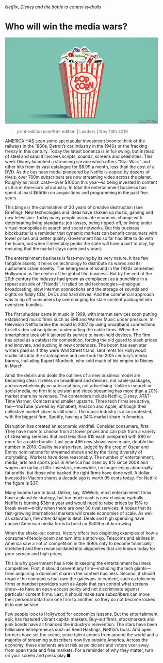 ###### Netflix, Disney and the battle to control eyeballs

# Who will win the media wars? 

![image](images/20191116_LDD001_0.jpg) 

> print-edition iconPrint edition | Leaders | Nov 14th 2019 

AMERICA HAS seen some spectacular investment booms: think of the railways in the 1860s, Detroit’s car industry in the 1940s or the fracking frenzy in this century. Today the latest bonanza is in full swing, but instead of steel and sand it involves scripts, sounds, screens and celebrities. This week Disney launched a streaming service which offers “Star Wars” and other hits from its vast catalogue for $6.99 a month, less than the cost of a DVD. As the business model pioneered by Netflix is copied by dozens of rivals, over 700m subscribers are now streaming video across the planet. Roughly as much cash—over $100bn this year—is being invested in content as it is in America’s oil industry. In total the entertainment business has spent at least $650bn on acquisitions and programming in the past five years. 

This binge is the culmination of 20 years of creative destruction (see Briefing). New technologies and ideas have shaken up music, gaming and now television. Today many people associate economic change with deteriorating living standards: job losses, being ripped-off, or living under virtual monopolies in search and social networks. But this business blockbuster is a reminder that dynamic markets can benefit consumers with lower prices and better quality. Government has so far had little to do with the boom, but when it inevitably peaks the state will have a part to play, by ensuring that the market stays open and vibrant. 

The entertainment business is fast-moving by its very nature. It has few tangible assets, it relies on technology to distribute its wares and its customers crave novelty. The emergence of sound in the 1920s cemented Hollywood as the centre of the global film business. But by the end of the 20th century the industry had grown as complacent as a punchline in a repeat episode of “Friends”. It relied on old technologies—analogue broadcasting, slow internet connections and the storage of sounds and sights on fiddly CDs, DVDs and hard drives. And the commercial approach was to rip off consumers by overcharging for stale content packaged into oversized bundles. 

The first shudder came in music in 1999, with internet services soon putting established music firms such as EMI and Warner Music under pressure. In television Netflix broke the mould in 2007 by using broadband connections to sell video subscriptions, undercutting the cable firms. When the smartphone took off it tailored its service to hand-held devices. The firm has acted as a catalyst for competition, forcing the old guard to slash prices and innovate, and sucking in new contenders. The boom has seen star writers paid as if they were Wall Street titans, sent rents for Hollywood studio lots into the stratosphere and overtook the 20th century’s media barons, including Rupert Murdoch, who sold much of his empire to Disney in March. 

Amid the debris and deals the outlines of a new business model are becoming clear. It relies on broadband and devices, not cable-packages, and overwhelmingly on subscriptions, not advertising. Unlike in search or social media, no firm in television and video streaming has more than a 20% market share by revenues. The contenders include Netflix, Disney, AT&T-Time Warner, Comcast and smaller upstarts. Three tech firms are active, too—YouTube (owned by Alphabet), Amazon and Apple, although their collective market share is still small. The music industry is also contested, with the biggest firm, Spotify, having a 34% market share in America. 

Disruption has created an economic windfall. Consider consumers, first. They have more to choose from at lower prices and can pick from a variety of streaming services that cost less than $15 each compared with $80 or more for a cable bundle. Last year 496 new shows were made, double the number in 2010. Quality has also risen, judged by the crop of Oscar and Emmy nominations for streamed shows and by the rising diversity of storytelling. Workers have done reasonably. The number of entertainment, media, arts and sports jobs in America has risen by 8% since 2008 and wages are up by a fifth. Investors, meanwhile, no longer enjoy abnormally fat profits, but those who backed the right firms have done well. A dollar invested in Viacom shares a decade ago is worth 95 cents today. For Netflix the figure is $37. 

Many booms turn to bust. Unlike, say, WeWork, most entertainment firms have a plausible strategy, but too much cash is now chasing eyeballs. Netflix is burning $3bn a year and would need to raise prices by 15% to break even—tricky when there are over 30 rival services. It hopes that its fast-growing international markets will create economies of scale. As well as saturation, the other danger is debt. Deals and high spending have caused American media firms to build up $500bn of borrowing. 

When the shake-out comes, history offers two dispiriting examples of how a consumer-friendly boom can turn into a stitch-up. Telecoms and airlines in America saw a riot of competition in the 1990s only to become financially stretched and then reconsolidated into oligopolies that are known today for poor service and high prices. 

This is why government has a role in keeping the entertainment business competitive. First, it should prevent any firm—including the tech giants—from acquiring a dominant share in the content business. Second, it should require the companies that own the gateways to content, such as telecoms firms or handset providers such as Apple that can control what screens show—to have an open-access policy and not discriminate against particular content firms. Last, it should make sure subscribers can move their personal data from one firm to another, so they do not become locked in to one service. 

Few people look to Hollywood for economics lessons. But the entertainment epic has featured vibrant capital markets. Buy-out firms, stockmarkets and junk bonds have all financed the industry’s reinvention. The stars have been billionaire entrepreneurs such as Reed Hastings, Netflix’s boss. And open borders have set the scene, since talent comes from around the world and a majority of streaming subscribers now live outside America. Across the economy, these elements are at risk as politicians and voters veer away from open trade and free markets. For a reminder of why they matter, turn on your screen and press play.■ 

